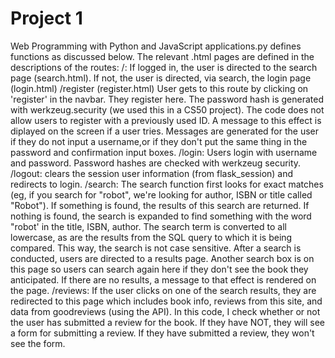 # Project 1

Web Programming with Python and JavaScript
applications.py defines functions as discussed below. The relevant .html pages are defined in the descriptions of the routes: 
/: If logged in, the user is directed to the search page (search.html). If not, the user is directed, via search, the login page (login.html)
/register (register.html) User gets to this route by clicking on 'register' in the navbar. They register here. The password hash is generated with werkzeug.security (we used this in a CS50 project). The code does not allow users to register with a previously used ID. A message to this effect is diplayed on the screen if a user tries. Messages are generated for the user if they do not input a username,or if they don't put the same thing in the password and confirmation input boxes. 
/login: Users login with username and password. Password hashes are checked with werkzeug security.
/logout: clears the session user information (from flask_session) and redirects to login.
/search: The search function first looks for exact matches (eg, if you search for "robot", we're looking for author, ISBN or title called "Robot"). If something is found, the results of this search are returned. If nothing is found, the search is expanded to find something with the word "robot' in the title, ISBN, author. The search term is converted to all lowercase, as are the results from the SQL query to which it is being compared. This way, the search is not case sensitive. After a search is conducted, users are directed to a results page. Another search box is on this page so users can search again here if they don't see the book they anticipated. If there are no results, a message to that effect is rendered on the page.
/reviews: If the user clicks on one of the search results, they are redirected to this page which includes book info, reviews from this site, and data from goodreviews (using the API). In this code, I check whether or not the user has submitted a review for the book. If they have NOT, they will see a form for submitting a review. If they have submitted a review, they won't see the form.
